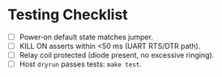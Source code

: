 # Testing Checklist

- [ ] Power‑on default state matches jumper.
- [ ] KILL ON asserts within <50 ms (UART RTS/DTR path).
- [ ] Relay coil protected (diode present, no excessive ringing).
- [ ] Host `dryrun` passes tests: `make test`.
